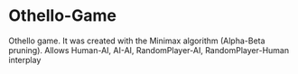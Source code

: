 # Othello-Game
 Othello game. It was created with the Minimax algorithm (Alpha-Beta pruning). Allows Human-AI, AI-AI, RandomPlayer-AI, RandomPlayer-Human interplay
